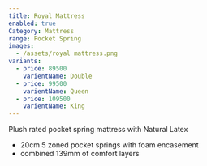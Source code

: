 ```yaml
---
title: Royal Mattress
enabled: true
Category: Mattress
range: Pocket Spring
images:
  - /assets/royal mattress.png
variants:
  - price: 89500
    varientName: Double
  - price: 99500
    varientName: Queen
  - price: 109500
    varientName: King
---
```

Plush rated pocket spring mattress with Natural Latex
* 20cm 5 zoned pocket springs with foam encasement
* combined 139mm of comfort layers